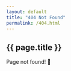 ```yaml
---
layout: default
title: "404 Not Found"
permalink: /404.html
---
```


## {{ page.title }}

Page not found! 🙁
